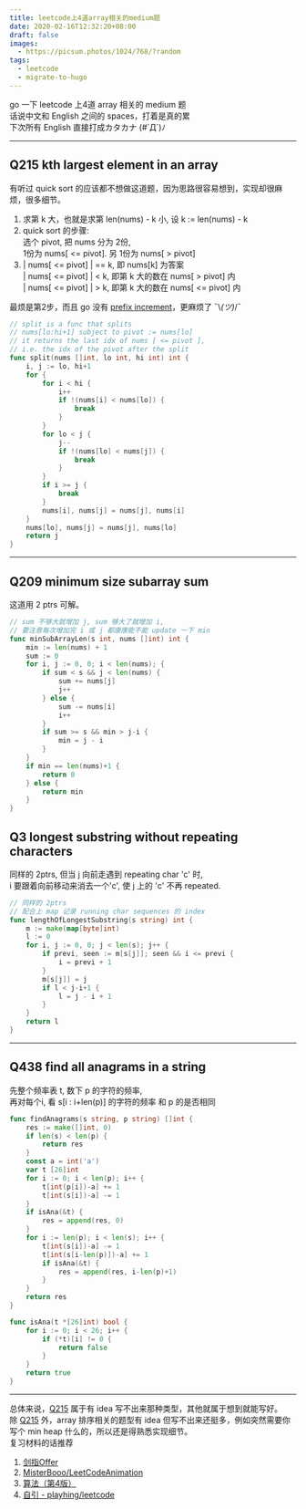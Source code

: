 ```yaml
---
title: leetcode上4道array相关的medium题
date: 2020-02-16T12:32:20+08:00
draft: false
images: 
  - https://picsum.photos/1024/768/?random
tags: 
  - leetcode
  - migrate-to-hugo
---
```


go 一下 leetcode 上4道 array 相关的 medium 题\
话说中文和 English 之间的 spaces，打着是真的累\
下次所有 English 直接打成カタカナ (#`Д´)ﾉ

---

## Q215 kth largest element in an array
有听过 quick sort 的应该都不想做这道题，因为思路很容易想到，实现却很麻烦，很多细节。
1. 求第 k 大，也就是求第 len(nums) - k 小, 设 k := len(nums) - k
2. quick sort 的步骤:\
选个 pivot, 把 nums 分为 2份,\
1份为 nums[ <= pivot]. 另 1份为 nums[ > pivot]
3. | nums[ <= pivot] | == k, 即 nums[k] 为答案\
| nums[ <= pivot] | < k, 即第 k 大的数在 nums[ > pivot] 内\
| nums[ <= pivot] | > k, 即第 k 大的数在 nums[ <= pivot] 内

最烦是第2步，而且 go 没有 [prefix increment](https://golang.org/doc/faq#inc_dec)，更麻烦了 ¯\\_(ツ)_/¯
```go
// split is a func that splits 
// nums[lo:hi+1] subject to pivot := nums[lo]
// it returns the last idx of nums [ <= pivot ], 
// i.e. the idx of the pivot after the split
func split(nums []int, lo int, hi int) int {
	i, j := lo, hi+1
	for {
		for i < hi {
			i++
			if !(nums[i] < nums[lo]) {
				break
			}
		}
		for lo < j {
			j--
			if !(nums[lo] < nums[j]) {
				break
			}
		}
		if i >= j {
			break
		}
		nums[i], nums[j] = nums[j], nums[i]
	}
	nums[lo], nums[j] = nums[j], nums[lo]
	return j
}

```

---

## Q209 minimum size subarray sum
这道用 2 ptrs 可解。
```go
// sum 不够大就增加 j, sum 够大了就增加 i,
// 要注意每次增加完 i 或 j 都康康能不能 update 一下 min
func minSubArrayLen(s int, nums []int) int {
	min := len(nums) + 1
	sum := 0
	for i, j := 0, 0; i < len(nums); {
		if sum < s && j < len(nums) {
			sum += nums[j]
			j++
		} else {
			sum -= nums[i]
			i++
		}
		if sum >= s && min > j-i {
			min = j - i
		}
	}
	if min == len(nums)+1 {
		return 0
	} else {
		return min
	}
}
```

## Q3 longest substring without repeating characters
同样的 2ptrs, 但当 j 向前走遇到 repeating char 'c' 时,\
i 要跟着向前移动来消去一个'c', 使 j 上的 'c' 不再 repeated.
```go
// 同样的 2ptrs
// 配合上 map 记录 running char sequences 的 index
func lengthOfLongestSubstring(s string) int {
	m := make(map[byte]int)
	l := 0
	for i, j := 0, 0; j < len(s); j++ {
		if previ, seen := m[s[j]]; seen && i <= previ {
			i = previ + 1
		}
		m[s[j]] = j
		if l < j-i+1 {
			l = j - i + 1
		}
	}
	return l
}
```

---

## Q438 find all anagrams in a string
先整个频率表 t, 数下 p 的字符的频率,\
再对每个i, 看 s[i : i+len(p)] 的字符的频率 和 p 的是否相同
```go
func findAnagrams(s string, p string) []int {
	res := make([]int, 0)
	if len(s) < len(p) {
		return res
	}
	const a = int('a')
	var t [26]int
	for i := 0; i < len(p); i++ {
		t[int(p[i])-a] += 1
		t[int(s[i])-a] -= 1
	}
	if isAna(&t) {
		res = append(res, 0)
	}
	for i := len(p); i < len(s); i++ {
		t[int(s[i])-a] -= 1
		t[int(s[i-len(p)])-a] += 1
		if isAna(&t) {
			res = append(res, i-len(p)+1)
		}
	}
	return res
}

func isAna(t *[26]int) bool {
	for i := 0; i < 26; i++ {
		if (*t)[i] != 0 {
			return false
		}
	}
	return true
}

```

---

总体来说，[Q215](#q215-kth-largest-element-in-an-array) 属于有 idea 写不出来那种类型，其他就属于想到就能写好。\
除 [Q215](#q215-kth-largest-element-in-an-array) 外，array 排序相关的题型有 idea 但写不出来还挺多，例如突然需要你写个 min heap 什么的，所以还是得熟悉实现细节。\
复习材料的话推荐

1. [剑指Offer](https://book.douban.com/subject/25910559/)
2. [MisterBooo/LeetCodeAnimation](https://github.com/MisterBooo/LeetCodeAnimation)
3. [算法（第4版）](https://book.douban.com/subject/19952400/)
4. [自引 - playhing/leetcode](https://github.com/playHing/leetcode)